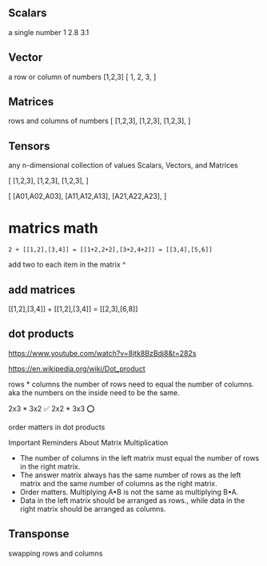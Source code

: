 
## Scalars
a single number
1
2.8
3.1

## Vector
a row or column of numbers
[1,2,3]
[
    1,
    2,
    3,
]

## Matrices
rows and columns of numbers
[
    [1,2,3],
    [1,2,3],
    [1,2,3],
]

## Tensors
any n-dimensional collection of values
Scalars, Vectors, and Matrices

[
    [1,2,3],
    [1,2,3],
    [1,2,3],
]

[
    [A01,A02,A03],
    [A11,A12,A13],
    [A21,A22,A23],
]



# matrics math
```
2 + [[1,2],[3,4]] = [[1+2,2+2],[3+2,4+2]] = [[3,4],[5,6]]
```
add two to each item in the matrix ^

## add matrices

[[1,2],[3,4]] + [[1,2],[3,4]] = [[2,3],[6,8]] 


## dot products
https://www.youtube.com/watch?v=8jtk8BzBdj8&t=282s

https://en.wikipedia.org/wiki/Dot_product

rows * columns
the number of rows need to equal the number of columns.
aka the numbers on the inside need to be the same.

2x3 * 3x2 ✅
2x2 * 3x3 ⭕

order matters in dot products

Important Reminders About Matrix Multiplication
* The number of columns in the left matrix must equal the number of rows in the right matrix.
* The answer matrix always has the same number of rows as the left matrix and the same number of columns as the right matrix.
* Order matters. Multiplying A•B is not the same as multiplying B•A.
* Data in the left matrix should be arranged as rows., while data in the right matrix should be arranged as columns.


## Transponse
swapping rows and columns
